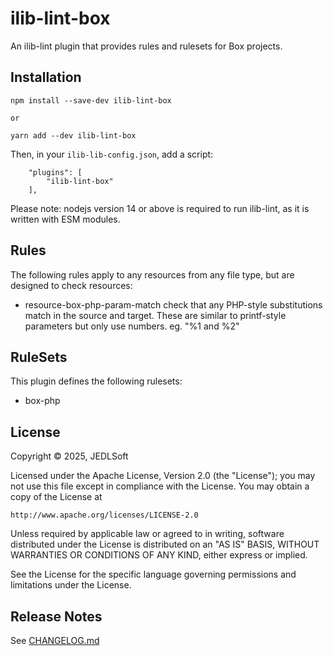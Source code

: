 # ilib-lint-box

An ilib-lint plugin that provides rules and rulesets for Box
projects.


## Installation

```
npm install --save-dev ilib-lint-box

or

yarn add --dev ilib-lint-box
```

Then, in your `ilib-lib-config.json`, add a script:

```
    "plugins": [
        "ilib-lint-box"
    ],
```

Please note: nodejs version 14 or above is required to run ilib-lint, as it
is written with ESM modules.

## Rules

The following rules apply to any resources from any file type, but are
designed to check resources:

- resource-box-php-param-match check that any PHP-style substitutions match in
  the source and target. These are similar to printf-style parameters but
  only use numbers. eg. "%1 and %2"

## RuleSets

This plugin defines the following rulesets:

- box-php

## License

Copyright © 2025, JEDLSoft

Licensed under the Apache License, Version 2.0 (the "License");
you may not use this file except in compliance with the License.
You may obtain a copy of the License at

    http://www.apache.org/licenses/LICENSE-2.0

Unless required by applicable law or agreed to in writing, software
distributed under the License is distributed on an "AS IS" BASIS,
WITHOUT WARRANTIES OR CONDITIONS OF ANY KIND, either express or implied.

See the License for the specific language governing permissions and
limitations under the License.

## Release Notes

See [CHANGELOG.md](./CHANGELOG.md)
